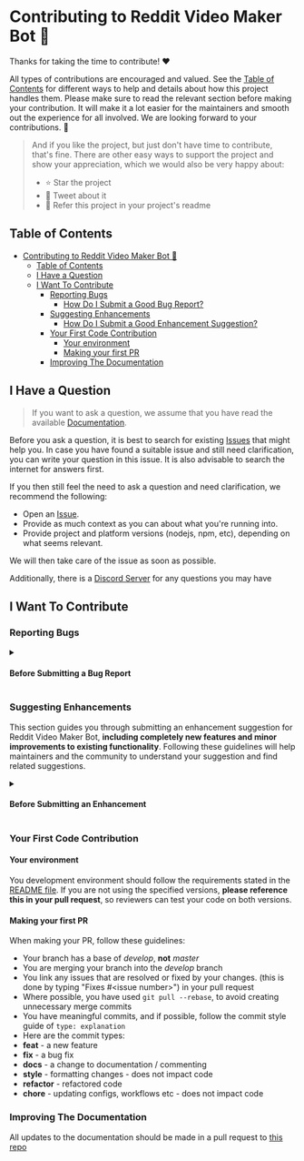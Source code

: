 # Contributing to Reddit Video Maker Bot 🎥

Thanks for taking the time to contribute! ❤️

All types of contributions are encouraged and valued. See the [Table of Contents](#table-of-contents) for different ways to help and details about how this project handles them. Please make sure to read the relevant section before making your contribution. It will make it a lot easier for the maintainers and smooth out the experience for all involved. We are looking forward to your contributions. 🎉

> And if you like the project, but just don't have time to contribute, that's fine. There are other easy ways to support the project and show your appreciation, which we would also be very happy about:
>
> - ⭐ Star the project
> - 📣 Tweet about it
> - 🌲 Refer this project in your project's readme

## Table of Contents

- [Contributing to Reddit Video Maker Bot 🎥](#contributing-to-reddit-video-maker-bot-)
  - [Table of Contents](#table-of-contents)
  - [I Have a Question](#i-have-a-question)
  - [I Want To Contribute](#i-want-to-contribute)
    - [Reporting Bugs](#reporting-bugs)
      - [How Do I Submit a Good Bug Report?](#how-do-i-submit-a-good-bug-report)
    - [Suggesting Enhancements](#suggesting-enhancements)
      - [How Do I Submit a Good Enhancement Suggestion?](#how-do-i-submit-a-good-enhancement-suggestion)
    - [Your First Code Contribution](#your-first-code-contribution)
      - [Your environment](#your-environment)
      - [Making your first PR](#making-your-first-pr)
    - [Improving The Documentation](#improving-the-documentation)

## I Have a Question

> If you want to ask a question, we assume that you have read the available [Documentation](https://luka-hietala.gitbook.io/documentation-for-the-reddit-bot/).

Before you ask a question, it is best to search for existing [Issues](https://github.com/elebumm/RedditVideoMakerBot/issues) that might help you. In case you have found a suitable issue and still need clarification, you can write your question in this issue. It is also advisable to search the internet for answers first.

If you then still feel the need to ask a question and need clarification, we recommend the following:

- Open an [Issue](https://github.com/elebumm/RedditVideoMakerBot/issues/new).
- Provide as much context as you can about what you're running into.
- Provide project and platform versions (nodejs, npm, etc), depending on what seems relevant.

We will then take care of the issue as soon as possible.

Additionally, there is a [Discord Server](https://discord.gg/swqtb7AsNQ) for any questions you may have

## I Want To Contribute

### Reporting Bugs

<details><summary><h4>Before Submitting a Bug Report</h4></summary>

A good bug report shouldn't leave others needing to chase you up for more information. Therefore, we ask you to investigate carefully, collect information and describe the issue in detail in your report. Please complete the following steps in advance to help us fix any potential bug as fast as possible.

- Make sure that you are using the latest version.
- Determine if your bug is really a bug and not an error on your side e.g., using incompatible environment components/versions (Make sure that you have read the [documentation](https://luka-hietala.gitbook.io/documentation-for-the-reddit-bot/). If you are looking for support, you might want to check [this section](#i-have-a-question)).
- To see if other users have experienced (and potentially already solved) the same issue you are having, check if there is not already a bug report existing for your bug or error in the [issues](https://github.com/elebumm/RedditVideoMakerBot/).
- Also make sure to search the internet (including Stack Overflow) to see if users outside of the GitHub community have discussed the issue - you probably aren't the first to get the error!
- Collect information about the bug:
  - Stack trace (Traceback) - preferably formatted in a code block.
  - OS, Platform and Version (Windows, Linux, macOS, x86, ARM)
  - Version of the interpreter, compiler, SDK, runtime environment, package manager, depending on what seems relevant.
  - Your input and the output
  - Is the issue reproducible? Does it exist in previous versions?

#### How Do I Submit a Good Bug Report?

We use GitHub issues to track bugs and errors. If you run into an issue with the project:

- Open an [Issue](https://github.com/elebumm/RedditVideoMakerBot/issues/new). (Since we can't be sure at this point whether it is a bug or not, we ask you not to talk about a bug yet and not to label the issue.)
- Explain the behavior you would expect and the actual behavior.
- Please provide as much context as possible and describe the _reproduction steps_ that someone else can follow to recreate the issue on their own. This usually includes your code. For good bug reports you should isolate the problem and create a reduced test case.
- Provide the information you collected in the previous section.

Once it's filed:

- The project team will label the issue accordingly.
- A team member will try to reproduce the issue with your provided steps. If there are no reproduction steps or no obvious way to reproduce the issue, the team will try to support you as best as they can, but you may not receive an instant.
- If the team discovers that this is an issue it will be marked `bug` or `error`, as well as possibly other tags relating to the nature of the error), and the issue will be left to be [implemented by someone](#your-first-code-contribution).
</details>

### Suggesting Enhancements

This section guides you through submitting an enhancement suggestion for Reddit Video Maker Bot, **including completely new features and minor improvements to existing functionality**. Following these guidelines will help maintainers and the community to understand your suggestion and find related suggestions.

<details><summary><h4>Before Submitting an Enhancement</h4></summary>

- Make sure that you are using the latest version.
- Read the [documentation](https://luka-hietala.gitbook.io/documentation-for-the-reddit-bot/) carefully and find out if the functionality is already covered, maybe by an individual configuration.
- Perform a [search](https://github.com/elebumm/RedditVideoMakerBot/issues) to see if the enhancement has already been suggested. If it has, add a comment to the existing issue instead of opening a new one.
- Find out whether your idea fits with the scope and aims of the project. It's up to you to make a strong case to convince the project's developers of the merits of this feature. Keep in mind that we want features that will be useful to the majority of our users and not just a small subset.

#### How Do I Submit a Good Enhancement Suggestion?

Enhancement suggestions are tracked as [GitHub issues](https://github.com/elebumm/RedditVideoMakerBot/issues).

- Use a **clear and descriptive title** for the issue to identify the suggestion.
- Provide a **step-by-step description of the suggested enhancement** in as many details as possible.
- **Describe the current behavior** and **explain which behavior you expected to see instead** and why. At this point you can also tell which alternatives do not work for you.
- You may want to **include screenshots and animated GIFs** which help you demonstrate the steps or point out the part which the suggestion is related to. You can use [this tool](https://www.cockos.com/licecap/) to record GIFs on macOS and Windows, and [this tool](https://github.com/colinkeenan/silentcast) or [this tool](https://github.com/GNOME/byzanz) on Linux. <!-- this should only be included if the project has a GUI -->
- **Explain why this enhancement would be useful** to most users. You may also want to point out the other projects that solved it better and which could serve as inspiration.

</details>

### Your First Code Contribution

#### Your environment

You development environment should follow the requirements stated in the [README file](README.md). If you are not using the specified versions, **please reference this in your pull request**, so reviewers can test your code on both versions.

#### Making your first PR

When making your PR, follow these guidelines:

- Your branch has a base of _develop_, **not** _master_
- You are merging your branch into the _develop_ branch
- You link any issues that are resolved or fixed by your changes. (this is done by typing "Fixes #\<issue number\>") in your pull request
- Where possible, you have used `git pull --rebase`, to avoid creating unnecessary merge commits
- You have meaningful commits, and if possible, follow the commit style guide of `type: explanation`
- Here are the commit types: 
 - **feat** - a new feature
 - **fix** - a bug fix
 - **docs** - a change to documentation / commenting
 - **style** - formatting changes - does not impact code
 - **refactor** - refactored code
 - **chore** - updating configs, workflows etc - does not impact code

### Improving The Documentation

All updates to the documentation should be made in a pull request to [this repo](https://github.com/LukaHietala/reddit-bot-docs)
